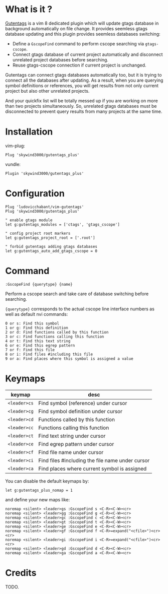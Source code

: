 # What is it ?

[Gutentags](https://github.com/ludovicchabant/vim-gutentags) is a vim 8 dedicated plugin which will update gtags database in background automatically on file change. It provides seemless gtags database updating and this plugin provides seemless databases switching:

- Define a `GscopeFind` command to perform cscope searching via `gtags-cscope`.
- Connect gtags database of current project automatically and disconnect unrelated project databases before searching.
- Reuse gtags-cscope connection if current project is unchanged.

Gutentags can connect gtags databases automatically too, but it is trying to connect all the databases after updating. As a result, when you are querying symbol definitions or references, you will get results from not only current project but also other unrelated projects. 

And your quickfix list will be totally messed up if you are working on more than two projects simultaneously. So, unrelated gtags databases must be disconnected to prevent query results from many projects at the same time.


# Installation

vim-plug:

```VimL
Plug 'skywind3000/gutentags_plus'
```

vundle:

```VimL
Plugin 'skywind3000/gutentags_plus'
```

# Configuration

```VimL
Plug 'ludovicchabant/vim-gutentags'
Plug 'skywind3000/gutentags_plus'

" enable gtags module
let g:gutentags_modules = ['ctags', 'gtags_cscope']

" config project root markers
let g:gutentags_project_root = ['.root']

" forbid gutentags adding gtags databases
let g:gutentags_auto_add_gtags_cscope = 0
```

# Command

```VimL
:GscopeFind {querytype} {name}
```

Perform a cscope search and take care of database switching before searching. 

`{querytype}` corresponds to the actual cscope line interface numbers as well as default nvi commands:

```text
0 or s: Find this symbol
1 or g: Find this definition
2 or d: Find functions called by this function
3 or c: Find functions calling this function
4 or t: Find this text string
6 or e: Find this egrep pattern
7 or f: Find this file
8 or i: Find files #including this file
9 or a: Find places where this symbol is assigned a value
```

# Keymaps

| keymap | desc |
|--------|------|
| `<leader>cs` | Find symbol (reference) under cursor |
| `<leader>cg` | Find symbol definition under cursor |
| `<leader>cd` | Functions called by this function |
| `<leader>cc` | Functions calling this function |
| `<leader>ct` | Find text string under cursor |
| `<leader>ce` | Find egrep pattern under cursor |
| `<leader>cf` | Find file name under cursor |
| `<leader>ci` | Find files #including the file name under cursor |
| `<leader>ca` | Find places where current symbol is assigned |

You can disable the default keymaps by:

```VimL
let g:gutentags_plus_nomap = 1
```

and define your new maps like:

```VimL
noremap <silent> <leader>gs :GscopeFind s <C-R><C-W><cr>
noremap <silent> <leader>gg :GscopeFind g <C-R><C-W><cr>
noremap <silent> <leader>gc :GscopeFind c <C-R><C-W><cr>
noremap <silent> <leader>gt :GscopeFind t <C-R><C-W><cr>
noremap <silent> <leader>ge :GscopeFind e <C-R><C-W><cr>
noremap <silent> <leader>gf :GscopeFind f <C-R>=expand("<cfile>")<cr><cr>
noremap <silent> <leader>gi :GscopeFind i <C-R>=expand("<cfile>")<cr><cr>
noremap <silent> <leader>gd :GscopeFind d <C-R><C-W><cr>
noremap <silent> <leader>ga :GscopeFind a <C-R><C-W><cr>
```

# Credits

TODO.

